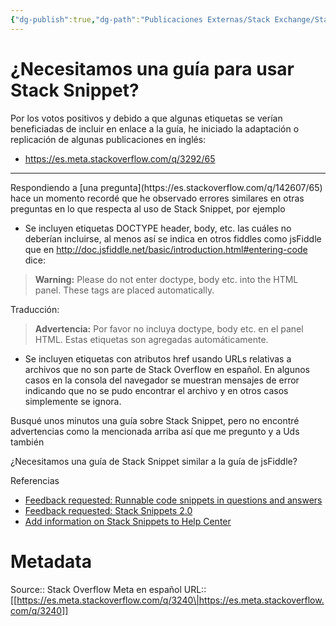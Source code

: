 ```yaml
---
{"dg-publish":true,"dg-path":"Publicaciones Externas/Stack Exchange/Stack Overflow en español/Stack Overflow en español Meta/es.meta.stackoverflow.com-3240.md","permalink":"/publicaciones-externas/stack-exchange/stack-overflow-en-espanol/stack-overflow-en-espanol-meta/es-meta-stackoverflow-com-3240/","title":"¿Necesitamos una guía para usar Stack Snippet?","hide":true,"noteIcon":"default","created":"2024-04-03T12:49:10.764-06:00","updated":"2024-04-05T16:44:02.605-06:00"}
---
```


# ¿Necesitamos una guía para usar Stack Snippet?

Por los votos positivos y debido a que algunas etiquetas se verían beneficiadas de incluir en enlace a la guía, he iniciado la adaptación o replicación de algunas publicaciones en inglés:

- https://es.meta.stackoverflow.com/q/3292/65

<!--  -->
<hr>
Respondiendo a [una pregunta](https://es.stackoverflow.com/q/142607/65) hace un momento recordé que he observado errores similares en otras preguntas en lo que respecta al uso de Stack Snippet, por ejemplo

- Se incluyen etiquetas DOCTYPE header, body, etc. las cuáles no deberían incluirse, al menos así se indica en otros fiddles como jsFiddle que en http://doc.jsfiddle.net/basic/introduction.html#entering-code dice:

 > **Warning:** Please do not enter doctype, body etc. into the HTML panel. These tags are placed automatically.

 Traducción:

 > **Advertencia:** Por favor no incluya doctype, body etc. en el panel HTML. Estas etiquetas son agregadas automáticamente.

- Se incluyen etiquetas con atributos href usando URLs relativas a archivos que no son parte de Stack Overflow en español. En algunos casos en la consola del navegador se muestran mensajes de error indicando que no se pudo encontrar el archivo y en otros casos simplemente se ignora.

Busqué unos minutos una guía sobre Stack Snippet, pero no encontré advertencias como la mencionada arriba así que me pregunto y a Uds también 

¿Necesitamos una guía de Stack Snippet similar a la guía de jsFiddle?

Referencias

- [Feedback requested: Runnable code snippets in questions and answers](https://meta.stackoverflow.com/q/269753/1595451)
- [Feedback requested: Stack Snippets 2.0](https://meta.stackoverflow.com/q/270944/1595451)
- [Add information on Stack Snippets to Help Center](https://meta.stackoverflow.com/q/277340/1595451)


# Metadata
Source:: Stack Overflow Meta en español
URL:: [[https://es.meta.stackoverflow.com/q/3240\|https://es.meta.stackoverflow.com/q/3240]]

